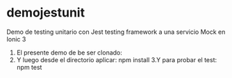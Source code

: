 # demojestunit
Demo de testing unitario con Jest testing framework a una servicio Mock en Ionic 3

1. El presente demo de be ser clonado:
2. Y luego desde el directorio aplicar:
npm install
3.Y para probar el test:
npm test
